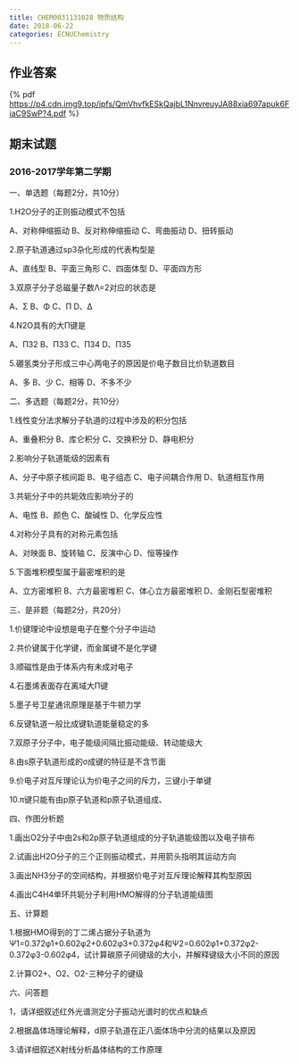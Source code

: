 ```yaml
---
title: CHEM0031131028 物质结构
date: 2018-06-22
categories: ECNUChemistry
---
```

## 作业答案
{% pdf https://p4.cdn.img9.top/ipfs/QmVhvfkESkQajbL1NnvreuyJA88xia697apuk6FiaC9SwP?4.pdf %}

 ## 期末试题

 ### 2016-2017学年第二学期

 一、单选题（每题2分，共10分）

 1.H2O分子的正则振动模式不包括

 A、对称伸缩振动 B、反对称伸缩振动 C、弯曲振动 D、扭转振动

 2.原子轨道通过sp3杂化形成的代表构型是

 A、直线型 B、平面三角形 C、四面体型 D、平面四方形

 3.双原子分子总磁量子数Λ=2对应的状态是

 A、Σ B、Φ C、Π D、Δ

 4.N2O具有的大Π键是

 A、Π32 B、Π33 C、Π34 D、Π35

 5.硼氢类分子形成三中心两电子的原因是价电子数目比价轨道数目

 A、多 B、少 C、相等 D、不多不少

 二、多选题（每题2分，共10分）

 1.线性变分法求解分子轨道的过程中涉及的积分包括

 A、重叠积分 B、库仑积分 C、交换积分 D、静电积分

 2.影响分子轨道能级的因素有

 A、分子中原子核间距 B、电子组态 C、电子间耦合作用 D、轨道相互作用

 3.共轭分子中的共轭效应影响分子的

 A、电性 B、颜色 C、酸碱性 D、化学反应性

 4.对称分子具有的对称元素包括

 A、对映面 B、旋转轴 C、反演中心 D、恒等操作

 5.下面堆积模型属于最密堆积的是

 A、立方密堆积 B、六方最密堆积 C、体心立方最密堆积 D、金刚石型密堆积

 三、是非题（每题2分，共20分）

 1.价键理论中设想是电子在整个分子中运动

 2.共价键属于化学键，而金属键不是化学键

 3.顺磁性是由于体系内有未成对电子

 4.石墨烯表面存在离域大Π键

 5.墨子号卫星通讯原理是基于牛顿力学

 6.反键轨道一般比成键轨道能量稳定的多

 7.双原子分子中，电子能级间隔比振动能级、转动能级大

 8.由s原子轨道形成的σ成键的特征是不含节面

 9.价电子对互斥理论认为价电子之间的斥力，三键小于单键

 10.π键只能有由p原子轨道和p原子轨道组成、

 四、作图分析题

 1.画出O2分子中由2s和2p原子轨道组成的分子轨道能级图以及电子排布

 2.试画出H2O分子的三个正则振动模式，并用箭头指明其运动方向

 3.画出NH3分子的空间结构，并根据价电子对互斥理论解释其构型原因

 4.画出C4H4单环共轭分子利用HMO解得的分子轨道能级图

 五、计算题

 1.根据HMO得到的丁二烯占据分子轨道为Ψ1=0.372φ1+0.602φ2+0.602φ3+0.372φ4和Ψ2=0.602φ1+0.372φ2-0.372φ3-0.602φ4，试计算碳原子间键级的大小，并解释键级大小不同的原因

 2.计算O2+、O2、O2-三种分子的键级

 六、问答题

 1，请详细叙述红外光谱测定分子振动光谱时的优点和缺点

 2.根据晶体场理论解释，d原子轨道在正八面体场中分流的结果以及原因

 3.请详细叙述X射线分析晶体结构的工作原理
